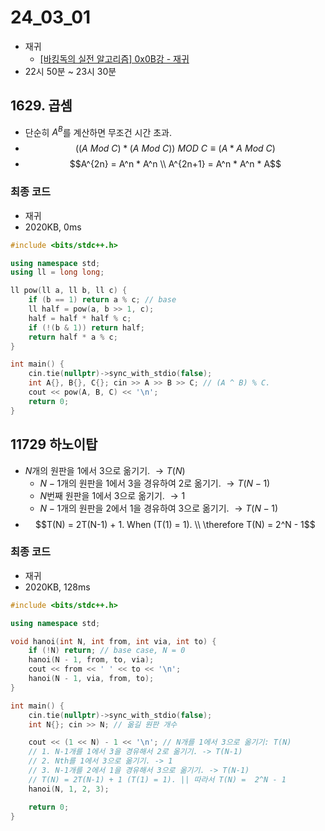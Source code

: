 # 24_03_01
- 재귀
  - [[바킹독의 실전 알고리즘] 0x0B강 - 재귀](https://www.youtube.com/watch?v=8vDDJm5EewM&list=PLtqbFd2VIQv4O6D6l9HcD732hdrnYb6CY&index=12)
- 22시 50분 ~ 23시 30분

## 1629. 곱셈
- 단순히 $A^B$를 계산하면 무조건 시간 초과.
- $$((A \ Mod \ C) * (A \ Mod \ C)) \ MOD \ C \equiv (A * A \ Mod \ C)$$
- $$A^{2n} = A^n * A^n \\ A^{2n+1} = A^n * A^n * A$$

### 최종 코드
- 재귀
- 2020KB, 0ms
```cpp
#include <bits/stdc++.h>

using namespace std;
using ll = long long;

ll pow(ll a, ll b, ll c) {
	if (b == 1) return a % c; // base
	ll half = pow(a, b >> 1, c);
	half = half * half % c;
	if (!(b & 1)) return half;
	return half * a % c;
}

int main() {
	cin.tie(nullptr)->sync_with_stdio(false);
	int A{}, B{}, C{}; cin >> A >> B >> C; // (A ^ B) % C.
	cout << pow(A, B, C) << '\n';
	return 0;
}
```

## 11729 하노이탑
- $N$개의 원판을 1에서 3으로 옮기기. $\rightarrow T(N)$
  - $N-1$개의 원판을 1에서 3을 경유하여 2로 옮기기. $\rightarrow T(N-1)$
  - $N$번째 원판을 1에서 3으로 옮기기. $\rightarrow 1$
  - $N-1$개의 원판을 2에서 1을 경유하여 3으로 옮기기. $\rightarrow T(N - 1)$
- $$T(N) = 2T(N-1) + 1. When (T(1) = 1). \\ \therefore T(N) = 2^N - 1$$

### 최종 코드
- 재귀
- 2020KB, 128ms
```cpp
#include <bits/stdc++.h>

using namespace std;

void hanoi(int N, int from, int via, int to) {
	if (!N) return; // base case, N = 0
	hanoi(N - 1, from, to, via);
	cout << from << ' ' << to << '\n';
	hanoi(N - 1, via, from, to);
}

int main() {
	cin.tie(nullptr)->sync_with_stdio(false);
	int N{}; cin >> N; // 옮길 원판 개수

	cout << (1 << N) - 1 << '\n'; // N개를 1에서 3으로 옮기기: T(N)
	// 1. N-1개를 1에서 3을 경유해서 2로 옮기기. -> T(N-1)
	// 2. Nth를 1에서 3으로 옮기기. -> 1
	// 3. N-1개를 2에서 1을 경유해서 3으로 옮기기. -> T(N-1)
	// T(N) = 2T(N-1) + 1 (T(1) = 1). || 따라서 T(N) =  2^N - 1
	hanoi(N, 1, 2, 3);

	return 0;
}
```

